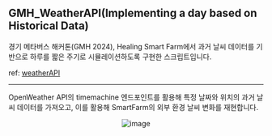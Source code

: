 ## GMH_WeatherAPI(Implementing a day based on Historical Data)

경기 메타버스 해커톤(GMH 2024), Healing Smart Farm에서 과거 날씨 데이터를 기반으로 하루를 짧은 주기로 시뮬레이션하도록 구현한 스크립트입니다.

ref: [weatherAPI](https://openweathermap.org/api)

---


OpenWeather API의 timemachine 엔드포인트를 활용해 특정 날짜와 위치의 과거 날씨 데이터를 가져오고, 이를 활용해 SmartFarm의 외부 환경 날씨 변화를 재현합니다.

<div align="center">
<img src="https://github.com/user-attachments/assets/bea92e51-9158-4260-bac5-61faa18e2300" alt="image">
</div>

